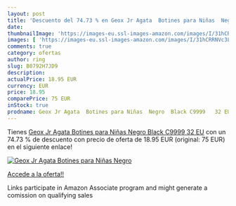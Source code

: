 ```yaml
---
layout: post
title: 'Descuento del 74.73 % en Geox Jr Agata  Botines para Niñas  Negro'
date: 
thumbnailImage: 'https://images-eu.ssl-images-amazon.com/images/I/31hCRRNVc3L._SL200_.jpg'
images: [ 'https://images-eu.ssl-images-amazon.com/images/I/31hCRRNVc3L._SL200_.jpg' ]
comments: true
category: ofertas
author: ring
slug: B0792H7JD9
description:
actualPrice: 18.95 EUR
currency: EUR
price: 18.95
comparePrice: 75 EUR
inStock: true
prodname: Geox Jr Agata  Botines para Niñas  Negro  Black C9999   32 EU
---
```


Tienes [Geox Jr Agata  Botines para Niñas  Negro  Black C9999   32 EU](https://www.amazon.es/dp/B0792H7JD9/?tag=tolees-21) con un 74.73 % de descuento con precio de oferta de 18.95 EUR (original: 75 EUR) en el siguiente enlace!

[![Geox Jr Agata  Botines para Niñas  Negro](https://images-eu.ssl-images-amazon.com/images/I/31hCRRNVc3L._SL200_.jpg)](https://www.amazon.es/dp/B0792H7JD9/?tag=tolees-21)

[Accede a la oferta!!](https://www.amazon.es/dp/B0792H7JD9/?tag=tolees-21)

Links participate in Amazon Associate program and might generate a comission on qualifying sales


